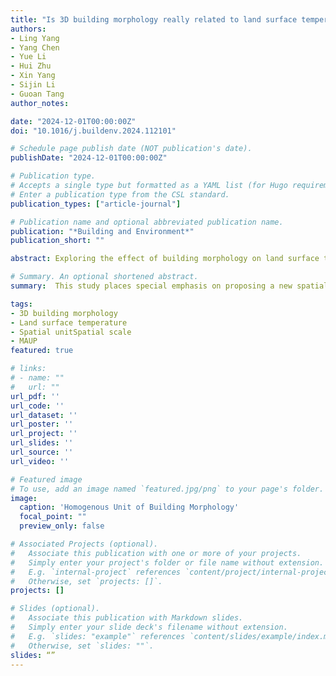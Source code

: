 ```yaml
---
title: "Is 3D building morphology really related to land surface temperature? Insights from a new homogeneous unit"
authors:
- Ling Yang
- Yang Chen
- Yue Li
- Hui Zhu
- Xin Yang
- Sijin Li
- Guoan Tang
author_notes:

date: "2024-12-01T00:00:00Z"
doi: "10.1016/j.buildenv.2024.112101"

# Schedule page publish date (NOT publication's date).
publishDate: "2024-12-01T00:00:00Z"

# Publication type.
# Accepts a single type but formatted as a YAML list (for Hugo requirements).
# Enter a publication type from the CSL standard.
publication_types: ["article-journal"]

# Publication name and optional abbreviated publication name.
publication: "*Building and Environment*"
publication_short: ""

abstract: Exploring the effect of building morphology on land surface temperature (LST) has received surging attention. In this process, a fundamental precondition is selecting an appropriate spatial statistical unit to calculate building morphological indices and corresponding LST. However, different units lead to divergent results, indicating they inevitably suffer from the Modifiable Areal Unit Problem (MAUP), which brings large uncertainties. This study places special emphasis on proposing a new spatial unit, the Homogenous Unit of Building Morphology (HUBM), to re-describe building morphology and re-analyze its effect on LST with less uncertainty. Results show (1) building morphology portrayed by HUBM maintains more spatial characteristics and remains relatively stable across scales, which is more consistent with the realistic building environment. (2) The relationship identified by HUBM shows building morphology is not strongly correlated with LST in essence and is regarded as more authentic due to the more objective portrayal of building morphology, while this relationship may be overestimated by previous common units. (3) The effect of building morphology on LST explored by HUBM also remains relatively stable across different scales (R2 fluctuation amplitude of 0.08, 0.12, and 0.08 in the spring, summer, and winter, respectively) compared to regular grids (R2 fluctuation amplitude of 0.18, 0.2, and 0.2), effectively alleviating the uncertainty associated with the MAUP. These findings provide new insights into re-examining the authentic effect of building morphology on LST, assisting in addressing urban heat island effects and promoting sustainable urban development. Moreover, HUBM can be applicable to other urban issues for mitigating MAUP.

# Summary. An optional shortened abstract.
summary:  This study places special emphasis on proposing a new spatial unit, the Homogenous Unit of Building Morphology (HUBM), to re-describe building morphology and re-analyze its effect on LST with less uncertainty.

tags:
- 3D building morphology
- Land surface temperature
- Spatial unitSpatial scale
- MAUP
featured: true

# links:
# - name: ""
#   url: ""
url_pdf: ''
url_code: ''
url_dataset: ''
url_poster: ''
url_project: ''
url_slides: ''
url_source: ''
url_video: ''

# Featured image
# To use, add an image named `featured.jpg/png` to your page's folder. 
image:
  caption: 'Homogenous Unit of Building Morphology'
  focal_point: ""
  preview_only: false

# Associated Projects (optional).
#   Associate this publication with one or more of your projects.
#   Simply enter your project's folder or file name without extension.
#   E.g. `internal-project` references `content/project/internal-project/index.md`.
#   Otherwise, set `projects: []`.
projects: []

# Slides (optional).
#   Associate this publication with Markdown slides.
#   Simply enter your slide deck's filename without extension.
#   E.g. `slides: "example"` references `content/slides/example/index.md`.
#   Otherwise, set `slides: ""`.
slides: “”
---
```


<!-- {{% callout note %}}
Click the *Cite* button above to demo the feature to enable visitors to import publication metadata into their reference management software.
{{% /callout %}} -->
<!-- 
{{% callout note %}}
Create your slides in Markdown - click the *Slides* button to check out the example.
{{% /callout %}}

Add the publication's **full text** or **supplementary notes** here. You can use rich formatting such as including [code, math, and images](https://docs.hugoblox.com/content/writing-markdown-latex/). -->

